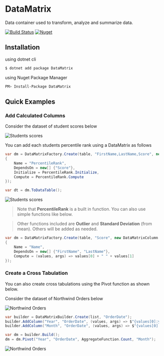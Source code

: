 # DataMatrix
Data container used to transform, analyze and summarize data.

[![Build Status](https://travis-ci.org/tawani/datamatrix.svg?branch=master)](https://travis-ci.org/tawani/datamatrix)  [![Nuget](https://img.shields.io/nuget/v/DataMatrix)](https://github.com/tawani/DataMatrix)

## Installation

using dotnet cli
```sh
$ dotnet add package DataMatrix
```

using Nuget Package Manager
```sh
PM> Install-Package DataMatrix
```

## Quick Examples

### Add Calculated Columns

Consider the dataset of student scores below

![Students scores](images/sudents.png)

You can add each students percentile rank using a DataMatrix as follows

```cs
var dm = DataMatrixFactory.Create(table, "FirstName,LastName,Score", new DataMatrixColumn
{
    Name = "PercentileRank",
    DependsOn = new[] {"Score"},
    Initialize = PercentileRank.Initialize,
    Compute = PercentileRank.Compute
});

var dt = dm.ToDataTable();
```
![Students scores](images/sudents_rank.png)

> Note that **PercentileRank** is a built in function. You can also use simple functions like below.

> Other functions included are **Outlier** and **Standard Deviation** (from mean). Others will be added as needed.

```cs
var dm = DataMatrixFactory.Create(table, "Score", new DataMatrixColumn
{
    Name = "Name",
    DependsOn = new[] {"FirstName", "LastName"},
    Compute = (values, args) => values[0] + " " + values[1]
});
```

### Create a Cross Tabulation

You can also create cross tabulations using the Pivot function as shown below.

Consider the dataset of Northwind Orders below

![Northwind Orders](images/orders.png)

```cs
var builder = DataMatrixBuilder.Create(list, "OrderDate");
builder.AddColumn("Year", "OrderDate", (values, args) => $"{values[0]:yyyy}");
builder.AddColumn("Month", "OrderDate", (values, args) => $"{values[0]:MM-MMM}");

var dm = builder.Build();
dm = dm.Pivot("Year", "OrderDate", AggregateFunction.Count, "Month");
```
![Northwind Orders](images/orders_by_year.png)
